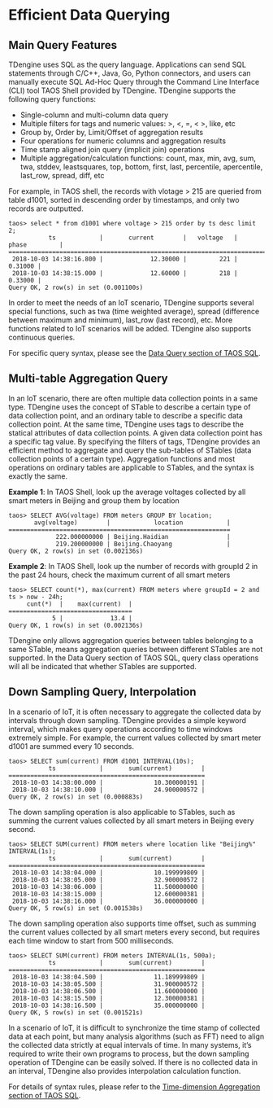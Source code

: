 # Efficient Data Querying

## <a class="anchor" id="queries"></a> Main Query Features

TDengine uses SQL as the query language. Applications can send SQL statements through C/C++, Java, Go, Python connectors, and users can manually execute SQL Ad-Hoc Query through the Command Line Interface (CLI) tool TAOS Shell provided by TDengine. TDengine supports the following query functions:

- Single-column and multi-column data query
- Multiple filters for tags and numeric values: >, <, =, < >, like, etc
- Group by, Order by, Limit/Offset of aggregation results
- Four operations for numeric columns and aggregation results
- Time stamp aligned join query (implicit join) operations
- Multiple aggregation/calculation functions: count, max, min, avg, sum, twa, stddev, leastsquares, top, bottom, first, last, percentile, apercentile, last_row, spread, diff, etc

For example, in TAOS shell, the records with vlotage > 215 are queried from table d1001, sorted in descending order by timestamps, and only two records are outputted.

```mysql
taos> select * from d1001 where voltage > 215 order by ts desc limit 2;
           ts            |       current        |   voltage   |        phase         |
======================================================================================
 2018-10-03 14:38:16.800 |             12.30000 |         221 |              0.31000 |
 2018-10-03 14:38:15.000 |             12.60000 |         218 |              0.33000 |
Query OK, 2 row(s) in set (0.001100s)
```

In order to meet the needs of an IoT scenario, TDengine supports several special functions, such as twa (time weighted average), spread (difference between maximum and minimum), last_row (last record), etc. More functions related to IoT scenarios will be added. TDengine also supports continuous queries.

For specific query syntax, please see the [Data Query section of TAOS SQL](https://www.taosdata.com/cn/documentation/taos-sql#select).

## <a class="anchor" id="aggregation"></a> Multi-table Aggregation Query

In an IoT scenario, there are often multiple data collection points in a same type. TDengine uses the concept of STable to describe a certain type of data collection point, and an ordinary table to describe a specific data collection point. At the same time, TDengine uses tags to describe the statical attributes of data collection points. A given data collection point has a specific tag value. By specifying the filters of tags, TDengine provides an efficient method to aggregate and query the sub-tables of STables (data collection points of a certain type). Aggregation functions and most operations on ordinary tables are applicable to STables, and the syntax is exactly the same.

**Example 1**: In TAOS Shell, look up the average voltages collected by all smart meters in Beijing and group them by location

```mysql
taos> SELECT AVG(voltage) FROM meters GROUP BY location;
       avg(voltage)        |            location            |
=============================================================
             222.000000000 | Beijing.Haidian                |
             219.200000000 | Beijing.Chaoyang               |
Query OK, 2 row(s) in set (0.002136s)
```

**Example 2**: In TAOS Shell, look up the number of records with groupId 2 in the past 24 hours, check the maximum current of all smart meters

```mysql
taos> SELECT count(*), max(current) FROM meters where groupId = 2 and ts > now - 24h;
     cunt(*)  |    max(current)  |
==================================
            5 |             13.4 |
Query OK, 1 row(s) in set (0.002136s)
```

TDengine only allows aggregation queries between tables belonging to a same STable, means aggregation queries between different STables are not supported. In the Data Query section of TAOS SQL, query class operations will all be indicated that whether STables are supported.

## <a class="anchor" id="sampling"></a> Down Sampling Query, Interpolation

In a scenario of IoT, it is often necessary to aggregate the collected data by intervals through down sampling. TDengine provides a simple keyword interval, which makes query operations according to time windows extremely simple. For example, the current values collected by smart meter d1001 are summed every 10 seconds.

```mysql
taos> SELECT sum(current) FROM d1001 INTERVAL(10s);
           ts            |       sum(current)        |
======================================================
 2018-10-03 14:38:00.000 |              10.300000191 |
 2018-10-03 14:38:10.000 |              24.900000572 |
Query OK, 2 row(s) in set (0.000883s)
```

The down sampling operation is also applicable to STables, such as summing the current values collected by all smart meters in Beijing every second.

```mysql
taos> SELECT SUM(current) FROM meters where location like "Beijing%" INTERVAL(1s);
           ts            |       sum(current)        |
======================================================
 2018-10-03 14:38:04.000 |              10.199999809 |
 2018-10-03 14:38:05.000 |              32.900000572 |
 2018-10-03 14:38:06.000 |              11.500000000 |
 2018-10-03 14:38:15.000 |              12.600000381 |
 2018-10-03 14:38:16.000 |              36.000000000 |
Query OK, 5 row(s) in set (0.001538s)
```

The down sampling operation also supports time offset, such as summing the current values collected by all smart meters every second, but requires each time window to start from 500 milliseconds.

```mysql
taos> SELECT SUM(current) FROM meters INTERVAL(1s, 500a);
           ts            |       sum(current)        |
======================================================
 2018-10-03 14:38:04.500 |              11.189999809 |
 2018-10-03 14:38:05.500 |              31.900000572 |
 2018-10-03 14:38:06.500 |              11.600000000 |
 2018-10-03 14:38:15.500 |              12.300000381 |
 2018-10-03 14:38:16.500 |              35.000000000 |
Query OK, 5 row(s) in set (0.001521s)
```

In a scenario of IoT, it is difficult to synchronize the time stamp of collected data at each point, but many analysis algorithms (such as FFT) need to align the collected data strictly at equal intervals of time. In many systems, it’s required to write their own programs to process, but the down sampling operation of TDengine can be easily solved. If there is no collected data in an interval, TDengine also provides interpolation calculation function.

For details of syntax rules, please refer to the [Time-dimension Aggregation section of TAOS SQL](https://www.taosdata.com/en/documentation/taos-sql#aggregation).
